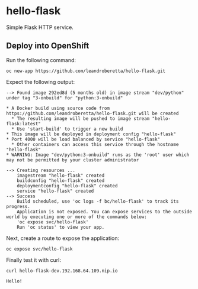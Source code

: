 # hello-flask

Simple Flask HTTP service.

## Deploy into OpenShift

Run the following command:

    oc new-app https://github.com/leandroberetta/hello-flask.git

Expect the following output:

    --> Found image 292ed8d (5 months old) in image stream "dev/python" under tag "3-onbuild" for "python:3-onbuild"

    * A Docker build using source code from https://github.com/leandroberetta/hello-flask.git will be created
      * The resulting image will be pushed to image stream "hello-flask:latest"
      * Use 'start-build' to trigger a new build
    * This image will be deployed in deployment config "hello-flask"
    * Port 4000 will be load balanced by service "hello-flask"
      * Other containers can access this service through the hostname "hello-flask"
    * WARNING: Image "dev/python:3-onbuild" runs as the 'root' user which may not be permitted by your cluster administrator

    --> Creating resources ...
        imagestream "hello-flask" created
        buildconfig "hello-flask" created
        deploymentconfig "hello-flask" created
        service "hello-flask" created
    --> Success
        Build scheduled, use 'oc logs -f bc/hello-flask' to track its progress.
        Application is not exposed. You can expose services to the outside world by executing one or more of the commands below:
        'oc expose svc/hello-flask'
        Run 'oc status' to view your app.    

Next, create a route to expose the application:

    oc expose svc/hello-flask

Finally test it with curl:

    curl hello-flask-dev.192.168.64.109.nip.io

    Hello!